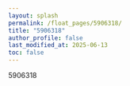 ```yaml
---
layout: splash
permalink: /float_pages/5906318/
title: "5906318"
author_profile: false
last_modified_at: 2025-06-13
toc: false
---
```

 
5906318
